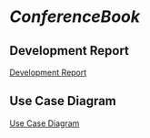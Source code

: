 # *ConferenceBook*

## Development Report

[Development Report](https://github.com/FEUP-ESOF-2020-21/open-cx-t3g3-404datanotfound/blob/main/docs/Development%20Record.md)

## Use Case Diagram

[Use Case Diagram](https://github.com/FEUP-ESOF-2020-21/open-cx-t3g3-404datanotfound/blob/main/docs/use_case_diagram.png)
